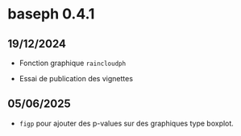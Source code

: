 # baseph 0.4.1

## 19/12/2024

- Fonction graphique `raincloudph`

- Essai de publication des vignettes
          
## 05/06/2025

 - `figp` pour ajouter des p-values sur des graphiques type boxplot.
 
